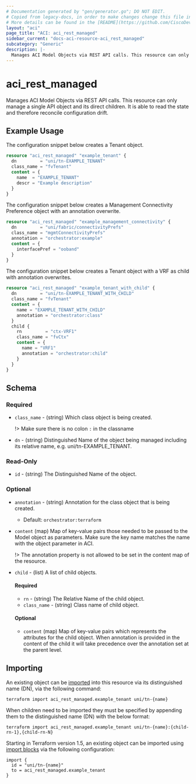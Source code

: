 ```yaml
---
# Documentation generated by "gen/generator.go"; DO NOT EDIT.
# Copied from legacy-docs, in order to make changes change this file in legacy-docs and execute `go generate` from the repository root.
# More details can be found in the [README](https://github.com/CiscoDevNet/terraform-provider-aci/blob/master/README.md).
layout: "aci"
page_title: "ACI: aci_rest_managed"
sidebar_current: "docs-aci-resource-aci_rest_managed"
subcategory: "Generic"
description: |-
  Manages ACI Model Objects via REST API calls. This resource can only manage a single API object and its direct children. It is able to read the state and therefore reconcile configuration drift.
---
```


# aci_rest_managed #

Manages ACI Model Objects via REST API calls. This resource can only manage a single API object and its direct children. It is able to read the state and therefore reconcile configuration drift.

## Example Usage ##

The configuration snippet below creates a Tenant object.

```terraform
resource "aci_rest_managed" "example_tenant" {
  dn         = "uni/tn-EXAMPLE_TENANT"
  class_name = "fvTenant"
  content = {
    name  = "EXAMPLE_TENANT"
    descr = "Example description"
  }
}
```

The configuration snippet below creates a Management Connectivity Preference object with an annotation overwrite.

```terraform
resource "aci_rest_managed" "example_management_connectivity" {
  dn         = "uni/fabric/connectivityPrefs"
  class_name = "mgmtConnectivityPrefs"
  annotation = "orchestrator:example"
  content = {
    interfacePref = "ooband"
  }
}
```

The configuration snippet below creates a Tenant object with a VRF as child with annotation overwrites.

```terraform
resource "aci_rest_managed" "example_tenant_with_child" {
  dn         = "uni/tn-EXAMPLE_TENANT_WITH_CHILD"
  class_name = "fvTenant"
  content = {
    name = "EXAMPLE_TENANT_WITH_CHILD"
    annotation = "orchestrator:class"
  }
  child {
    rn         = "ctx-VRF1"
    class_name = "fvCtx"
    content = {
      name = "VRF1"
      annotation = "orchestrator:child"
    }
  }
}
```

## Schema ##

### Required ###

* `class_name` - (string) Which class object is being created.

  !> Make sure there is no colon `:` in the classname

* `dn` - (string) Distinguished Name of the object being managed including its relative name, e.g. uni/tn-EXAMPLE_TENANT.

### Read-Only ###

* `id` - (string) The Distinguished Name of the object.

### Optional ###

* `annotation` - (string) Annotation for the class object that is being created.
  - Default: `orchestrator:terraform`
* `content` (map) Map of key-value pairs those needed to be passed to the Model object as parameters. Make sure the key name matches the name with the object parameter in ACI.

  !> The annotation property is not allowed to be set in the content map of the resource.

* `child` - (list) A list of child objects.

  #### Required ####

  * `rn` - (string) The Relative Name of the child object.
  * `class_name` - (string) Class name of child object.

  #### Optional ###

  * `content` (map) Map of key-value pairs which represents the attributes for the child object. When annotation is provided in the content of the child it will take precedence over the annotation set at the parent level.

## Importing ##

An existing object can be [imported](https://www.terraform.io/docs/import/index.html) into this resource via its distinguished name (DN), via the following command:

```
terraform import aci_rest_managed.example_tenant uni/tn-{name}
```

When children need to be imported they must be specified by appending them to the distinguished name (DN) with the below format:

```
terraform import aci_rest_managed.example_tenant uni/tn-{name}:{child-rn-1},{child-rn-N}
```

Starting in Terraform version 1.5, an existing object can be imported using [import blocks](https://developer.hashicorp.com/terraform/language/import) via the following configuration:

```
import {
  id = "uni/tn-{name}"
  to = aci_rest_managed.example_tenant
}
```